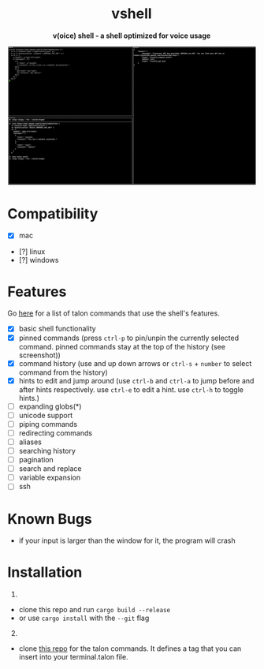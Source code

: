 <div align="center">
  <h1>vshell</h1>

  <p>
    <strong>v(oice) shell - a shell optimized for voice usage</strong>
  </p>
</div>

![example](example.png)

# Compatibility
-  [x] mac
-  [?] linux 
-  [?] windows
  
# Features
Go [here](https://github.com/paul-schaaf/vshell-commands) for a list of talon commands that use the shell's features.

- [x] basic shell functionality
- [x] pinned commands (press `ctrl-p` to pin/unpin the currently selected command. pinned commands stay at the top of the history (see screenshot))
- [x] command history (use and up down arrows or `ctrl-s` + `number` to select command from the history)
- [x] hints to edit and jump around (use `ctrl-b` and `ctrl-a` to jump before and after hints respectively. use `ctrl-e` to edit a hint. use `ctrl-h` to toggle hints.)
- [ ] expanding globs(*)
- [ ] unicode support
- [ ] piping commands
- [ ] redirecting commands
- [ ] aliases
- [ ] searching history
- [ ] pagination
- [ ] search and replace
- [ ] variable expansion
- [ ] ssh

# Known Bugs
  - if your input is larger than the window for it, the program will crash

# Installation

1.
- clone this repo and run `cargo build --release`
- or use `cargo install` with the `--git` flag

2.
- clone [this repo](https://github.com/paul-schaaf/vshell-commands) for the talon commands. It defines a tag that you can insert into your terminal.talon file.
